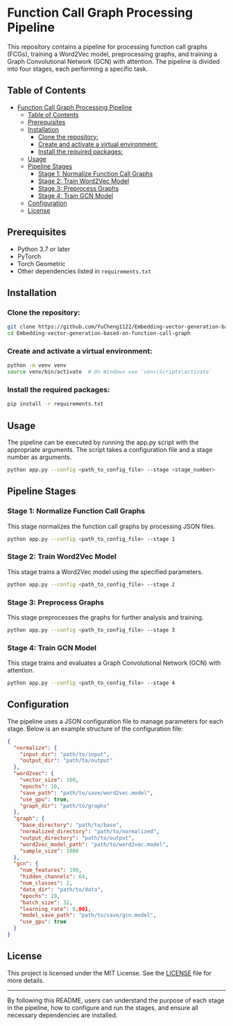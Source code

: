 # Function Call Graph Processing Pipeline

This repository contains a pipeline for processing function call graphs (FCGs), training a Word2Vec model, preprocessing graphs, and training a Graph Convolutional Network (GCN) with attention. The pipeline is divided into four stages, each performing a specific task.

## Table of Contents

- [Function Call Graph Processing Pipeline](#function-call-graph-processing-pipeline)
  - [Table of Contents](#table-of-contents)
  - [Prerequisites](#prerequisites)
  - [Installation](#installation)
    - [Clone the repository:](#clone-the-repository)
    - [Create and activate a virtual environment:](#create-and-activate-a-virtual-environment)
    - [Install the required packages:](#install-the-required-packages)
  - [Usage](#usage)
  - [Pipeline Stages](#pipeline-stages)
    - [Stage 1: Normalize Function Call Graphs](#stage-1-normalize-function-call-graphs)
    - [Stage 2: Train Word2Vec Model](#stage-2-train-word2vec-model)
    - [Stage 3: Preprocess Graphs](#stage-3-preprocess-graphs)
    - [Stage 4: Train GCN Model](#stage-4-train-gcn-model)
  - [Configuration](#configuration)
  - [License](#license)

## Prerequisites

* Python 3.7 or later
* PyTorch
* Torch Geometric
* Other dependencies listed in `requirements.txt`

## Installation

### Clone the repository:

```bash
git clone https://github.com/YuCheng1122/Embedding-vector-generation-based-on-function-call-graph-.git
cd Embedding-vector-generation-based-on-function-call-graph
```
### Create and activate a virtual environment:
```bash
python -m venv venv
source venv/bin/activate  # On Windows use `venv\Scripts\activate`
```
### Install the required packages:
```bash
pip install -r requirements.txt
```
## Usage
The pipeline can be executed by running the app.py script with the appropriate arguments. The script takes a configuration file and a stage number as arguments.
```bash
python app.py --config <path_to_config_file> --stage <stage_number>
```
## Pipeline Stages
### Stage 1: Normalize Function Call Graphs
This stage normalizes the function call graphs by processing JSON files.
```bash
python app.py --config <path_to_config_file> --stage 1
```
### Stage 2: Train Word2Vec Model
This stage trains a Word2Vec model using the specified parameters.
```bash
python app.py --config <path_to_config_file> --stage 2
```
### Stage 3: Preprocess Graphs
This stage preprocesses the graphs for further analysis and training.
```bash
python app.py --config <path_to_config_file> --stage 3
```
### Stage 4: Train GCN Model
This stage trains and evaluates a Graph Convolutional Network (GCN) with attention.
```bash
python app.py --config <path_to_config_file> --stage 4
```

## Configuration
The pipeline uses a JSON configuration file to manage parameters for each stage. Below is an example structure of the configuration file:
```json
{
  "normalize": {
    "input_dir": "path/to/input",
    "output_dir": "path/to/output"
  },
  "word2vec": {
    "vector_size": 100,
    "epochs": 10,
    "save_path": "path/to/save/word2vec.model",
    "use_gpu": true,
    "graph_dir": "path/to/graphs"
  },
  "graph": {
    "base_directory": "path/to/base",
    "normalized_directory": "path/to/normalized",
    "output_directory": "path/to/output",
    "word2vec_model_path": "path/to/word2vec.model",
    "sample_size": 1000
  },
  "gcn": {
    "num_features": 100,
    "hidden_channels": 64,
    "num_classes": 2,
    "data_dir": "path/to/data",
    "epochs": 20,
    "batch_size": 32,
    "learning_rate": 0.001,
    "model_save_path": "path/to/save/gcn.model",
    "use_gpu": true
  }
}
```
## License

This project is licensed under the MIT License. See the [LICENSE]() file for more details.

---

By following this README, users can understand the purpose of each stage in the pipeline, how to configure and run the stages, and ensure all necessary dependencies are installed.
